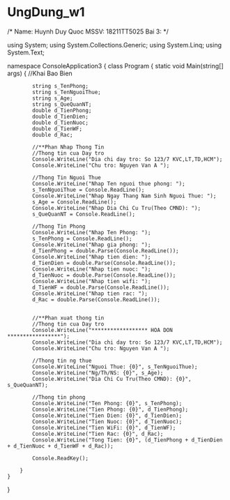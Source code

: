 # UngDung_w1
/*
 Name: Huynh Duy Quoc
 MSSV: 18211TT5025
 Bai 3:
 */



using System;
using System.Collections.Generic;
using System.Linq;
using System.Text;

namespace ConsoleApplication3
{
    class Program
    {
        static void Main(string[] args)
        {
            //Khai Bao Bien

            string s_TenPhong;
            string s_TenNguoiThue;
            string s_Age;
            string s_QueQuanNT;
            double d_TienPhong;
            double d_TienDien;
            double d_TienNuoc;
            double d_TienWF;
            double d_Rac;

            //**Phan Nhap Thong Tin
            //Thong tin cua Day tro
            Console.WriteLine("Dia chi day tro: So 123/7 KVC,LT,TD,HCM");
            Console.WriteLine("Chu tro: Nguyen Van A ");

            //Thong Tin Nguoi Thue
            Console.WriteLine("Nhap Ten nguoi thue phong: ");
            s_TenNguoiThue = Console.ReadLine();
            Console.WriteLine("Nhap Ngay Thang Nam Sinh Nguoi Thue: ");
            s_Age = Console.ReadLine();
            Console.WriteLine("Nhap Dia Chi Cu Tru(Theo CMND): ");
            s_QueQuanNT = Console.ReadLine();

            //Thong Tin Phong
            Console.WriteLine("Nhap Ten Phong: ");
            s_TenPhong = Console.ReadLine();
            Console.WriteLine("Nhap gia phong: ");
            d_TienPhong = double.Parse(Console.ReadLine());
            Console.WriteLine("Nhap tien dien: ");
            d_TienDien = double.Parse(Console.ReadLine());
            Console.WriteLine("Nhap tien nuoc: ");
            d_TienNuoc = double.Parse(Console.ReadLine());
            Console.WriteLine("Nhap tien wifi: ");
            d_TienWF = double.Parse(Console.ReadLine());
            Console.WriteLine("Nhap tien rac: ");
            d_Rac = double.Parse(Console.ReadLine());


            //**Phan xuat thong tin
            //Thong tin cua Day tro
            Console.WriteLine("****************** HOA DON *****************");
            Console.WriteLine("Dia chi day tro: So 123/7 KVC,LT,TD,HCM");
            Console.WriteLine("Chu tro: Nguyen Van A ");

            //Thong tin ng thue
            Console.WriteLine("Nguoi Thue: {0}", s_TenNguoiThue);
            Console.WriteLine("Ng/Th/NS: {0}", s_Age);
            Console.WriteLine("Dia Chi Cu Tru(Theo CMND): {0}", s_QueQuanNT);

            //Thong tin phong
            Console.WriteLine("Ten Phong: {0}", s_TenPhong);
            Console.WriteLine("Tien Phong: {0}", d_TienPhong);
            Console.WriteLine("Tien Dien: {0}", d_TienDien);
            Console.WriteLine("Tien Nuoc: {0}", d_TienNuoc);
            Console.WriteLine("Tien WiFi: {0}", d_TienWF);
            Console.WriteLine("Tien Rac: {0}", d_Rac);
            Console.WriteLine("Tong Tien: {0}", (d_TienPhong + d_TienDien + d_TienNuoc + d_TienWF + d_Rac));

            Console.ReadKey();

        }
    }
}
